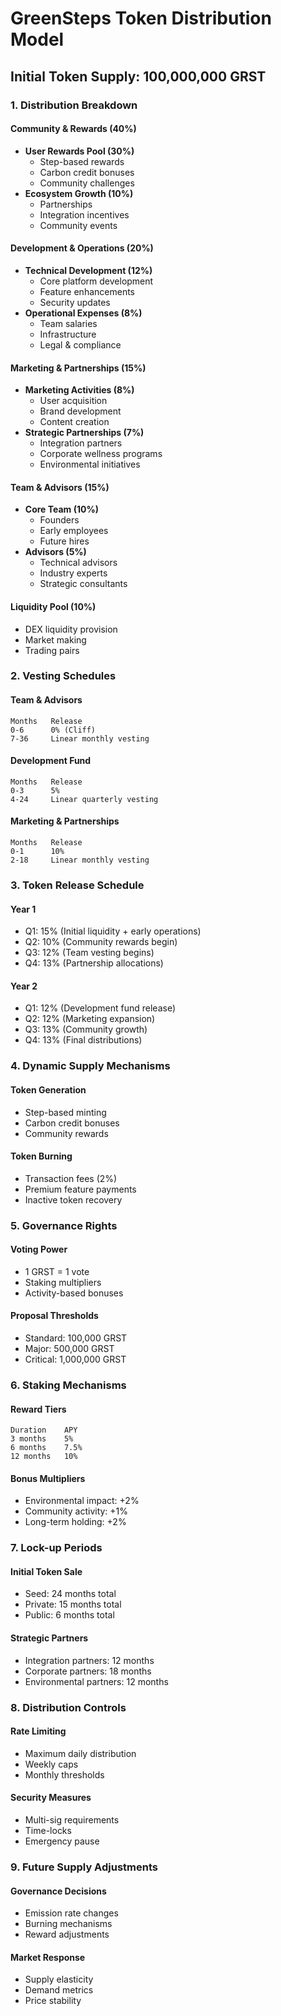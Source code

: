 # GreenSteps Token Distribution Model

## Initial Token Supply: 100,000,000 GRST

### 1. Distribution Breakdown

#### Community & Rewards (40%)

- **User Rewards Pool (30%)**
  - Step-based rewards
  - Carbon credit bonuses
  - Community challenges
- **Ecosystem Growth (10%)**
  - Partnerships
  - Integration incentives
  - Community events

#### Development & Operations (20%)

- **Technical Development (12%)**
  - Core platform development
  - Feature enhancements
  - Security updates
- **Operational Expenses (8%)**
  - Team salaries
  - Infrastructure
  - Legal & compliance

#### Marketing & Partnerships (15%)

- **Marketing Activities (8%)**
  - User acquisition
  - Brand development
  - Content creation
- **Strategic Partnerships (7%)**
  - Integration partners
  - Corporate wellness programs
  - Environmental initiatives

#### Team & Advisors (15%)

- **Core Team (10%)**
  - Founders
  - Early employees
  - Future hires
- **Advisors (5%)**
  - Technical advisors
  - Industry experts
  - Strategic consultants

#### Liquidity Pool (10%)

- DEX liquidity provision
- Market making
- Trading pairs

### 2. Vesting Schedules

#### Team & Advisors

```
Months   Release
0-6      0% (Cliff)
7-36     Linear monthly vesting
```

#### Development Fund

```
Months   Release
0-3      5%
4-24     Linear quarterly vesting
```

#### Marketing & Partnerships

```
Months   Release
0-1      10%
2-18     Linear monthly vesting
```

### 3. Token Release Schedule

#### Year 1

- Q1: 15% (Initial liquidity + early operations)
- Q2: 10% (Community rewards begin)
- Q3: 12% (Team vesting begins)
- Q4: 13% (Partnership allocations)

#### Year 2

- Q1: 12% (Development fund release)
- Q2: 12% (Marketing expansion)
- Q3: 13% (Community growth)
- Q4: 13% (Final distributions)

### 4. Dynamic Supply Mechanisms

#### Token Generation

- Step-based minting
- Carbon credit bonuses
- Community rewards

#### Token Burning

- Transaction fees (2%)
- Premium feature payments
- Inactive token recovery

### 5. Governance Rights

#### Voting Power

- 1 GRST = 1 vote
- Staking multipliers
- Activity-based bonuses

#### Proposal Thresholds

- Standard: 100,000 GRST
- Major: 500,000 GRST
- Critical: 1,000,000 GRST

### 6. Staking Mechanisms

#### Reward Tiers

```
Duration    APY
3 months    5%
6 months    7.5%
12 months   10%
```

#### Bonus Multipliers

- Environmental impact: +2%
- Community activity: +1%
- Long-term holding: +2%

### 7. Lock-up Periods

#### Initial Token Sale

- Seed: 24 months total
- Private: 15 months total
- Public: 6 months total

#### Strategic Partners

- Integration partners: 12 months
- Corporate partners: 18 months
- Environmental partners: 12 months

### 8. Distribution Controls

#### Rate Limiting

- Maximum daily distribution
- Weekly caps
- Monthly thresholds

#### Security Measures

- Multi-sig requirements
- Time-locks
- Emergency pause

### 9. Future Supply Adjustments

#### Governance Decisions

- Emission rate changes
- Burning mechanisms
- Reward adjustments

#### Market Response

- Supply elasticity
- Demand metrics
- Price stability
